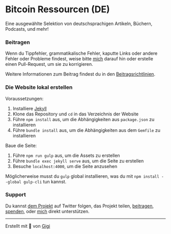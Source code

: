 # Bitcoin Ressourcen (DE)

Eine ausgewählte Selektion von deutschsprachigen Artikeln, Büchern, Podcasts, und mehr!

### Beitragen

Wenn du Tippfehler, grammatikalische Fehler, kaputte Links oder andere Fehler oder Probleme findest, weise bitte [mich](https://dergigi.com/contact/) darauf hin oder erstelle einen Pull-Request, um sie zu korrigieren.

Weitere Informationen zum Beitrag findest du in den [Beitragsrichtlinien](https://github.com/bitcoin-resources/bitcoin-resources.github.io/blob/master/CONTRIBUTING.md).

### Die Website lokal erstellen

Voraussetzungen:

1. Installiere [Jekyll](https://jekyllrb.com/docs/installation/)
2. Klone das Repository und `cd` in das Verzeichnis der Website
3. Führe `npm install` aus, um die Abhängigkeiten aus `package.json` zu installieren
4. Führe `bundle install` aus, um die Abhängigkeiten aus dem `Gemfile` zu installieren

Baue die Seite:

1. Führe `npm run gulp` aus, um die Assets zu erstellen
2. Führe `bundle exec jekyll serve` aus, um die Seite zu erstellen
3. Besuche `localhost:4000`, um die Seite anzusehen

Möglicherweise musst du `gulp` global installieren, was du mit `npm install --global gulp-cli` tun kannst.


### Support

Du kannst [dem Projekt](https://twitter.com/BtcResources) auf Twitter folgen, das Projekt teilen, [beitragen](https://github.com/bitcoin-resources/bitcoin-resources.github.io/blob/master/CONTRIBUTING.md), [spenden](https://bitcoin-resources.com/donate/), oder [mich](https://dergigi.com/support/) direkt unterstützen.


---

Erstellt mit 🧡 von [Gigi](https://dergigi.com/)
